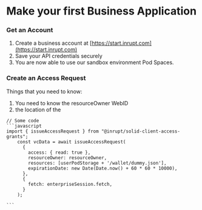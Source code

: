 # Make your first Business Application

### Get an Account

1. Create a business account at [https://start.inrupt.com](https://start.inrupt.com)
2. Save your API credentials securely
3. You are now able to use our sandbox environment Pod Spaces.



### Create an Access Request

Things that you need to know:

1. You need to know the resourceOwner WebID
2. the location of the

````
// Some code
```javascript
import { issueAccessRequest } from "@inrupt/solid-client-access-grants";
    const vcData = await issueAccessRequest(
      {
        access: { read: true },
        resourceOwner: resourceOwner,
        resources: [userPodStorage + '/wallet/dummy.json'],
        expirationDate: new Date(Date.now() + 60 * 60 * 10000),
      },
      {
        fetch: enterpriseSession.fetch,
      }
    );

```
````
